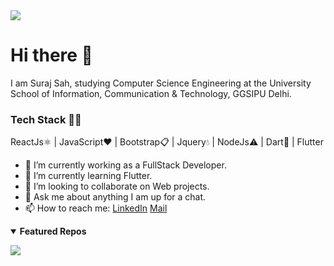 <img src="https://github-readme-stats.vercel.app/api?username=surrajj20&&show_icons=true&title_color=d50dee&icon_color=51cf2a&text_color=0dd9f6&bg_color=4f4e4e">

# Hi there 👋

I am Suraj Sah, studying Computer Science Engineering at the University School of Information, Communication & Technology, GGSIPU Delhi.

### Tech Stack 👨‍💻
ReactJs⚛️ | JavaScript❤️ | Bootstrap📋 | Jquery💧 | NodeJs⚠️ | Dart🎯 | Flutter 

- 🔭 I’m currently working as a FullStack Developer.
- 🌱 I’m currently learning Flutter.
- 👯 I’m looking to collaborate on Web projects.
- 💬 Ask me about anything I am up for a chat.
- 📫 How to reach me: [LinkedIn](https://www.linkedin.com/in/shahsuraj1200/) [Mail](shah.suraj1200@gmail.com)

<details open> 
 <summary><b>Featured Repos</b></summary>
<p align = "center">
<a href = "https://github.com/surrajj20/node-v1-chat-app"><img align="left"  src="https://github-readme-stats.vercel.app/api/pin/?username=surrajj20&repo=node-v1-chat-app&theme=tokyonight" /></a>

</details>
